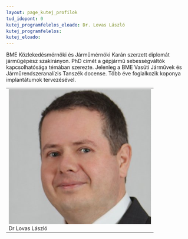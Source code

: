 ```yaml
---
layout: page_kutej_profilok
tud_idopont: 0
kutej_programfelelos_eloado: Dr. Lovas László
kutej_programfelelos: 
kutej_eloado:
---
```

BME Közlekedésmérnöki és Járműmérnöki Karán szerzett diplomát járműgépész szakirányon. PhD címét a gépjármű sebességváltók kapcsolhatósága témában szerezte. Jelenleg a BME Vasúti Járművek és Járműrendszeranalízis Tanszék docense. Több éve foglalkozik koponya implantátumok tervezésével.




 <table class="picture">
<tr>
<td>

<div class="gallery">
    <img src="images/lovas_laszlo.jpg" max-width="250" max-height="200">
  <div class="desc">Dr Lovas László</div>
</div>

</td>
</tr>
</table>